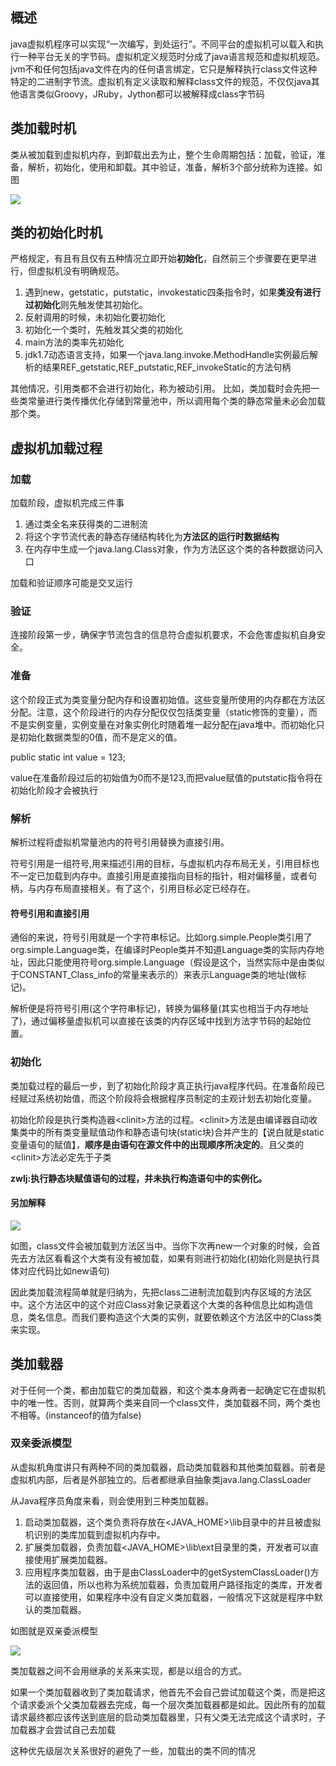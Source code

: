 ## 概述

java虚拟机程序可以实现“一次编写，到处运行”。不同平台的虚拟机可以载入和执行一种平台无关的字节码。虚拟机定义规范时分成了java语言规范和虚拟机规范。jvm不和任何包括java文件在内的任何语言绑定，它只是解释执行class文件这种特定的二进制字节流。虚拟机有定义读取和解释class文件的规范，不仅仅java其他语言类似Groovy，JRuby，Jython都可以被解释成class字节码

## 类加载时机

类从被加载到虚拟机内存，到卸载出去为止，整个生命周期包括：加载，验证，准备，解析，初始化，使用和卸载。其中验证，准备，解析3个部分统称为连接。如图

![](image/class_life.jpg)

## 类的初始化时机

严格规定，有且有且仅有五种情况立即开始**初始化**，自然前三个步骤要在更早进行，但虚拟机没有明确规范。

1. 遇到new，getstatic，putstatic，invokestatic四条指令时，如果**类没有进行过初始化**则先触发使其初始化。
2. 反射调用的时候，未初始化要初始化
3. 初始化一个类时，先触发其父类的初始化
4. main方法的类率先初始化
5. jdk1.7动态语言支持，如果一个java.lang.invoke.MethodHandle实例最后解析的结果REF_getstatic,REF_putstatic,REF_invokeStatic的方法句柄

其他情况，引用类都不会进行初始化，称为被动引用。
比如，类加载时会先把一些类常量进行类传播优化存储到常量池中，所以调用每个类的静态常量未必会加载那个类。

## 虚拟机加载过程

### 加载
加载阶段，虚拟机完成三件事
1. 通过类全名来获得类的二进制流
2. 将这个字节流代表的静态存储结构转化为**方法区的运行时数据结构**
3. 在内存中生成一个java.lang.Class对象，作为方法区这个类的各种数据访问入口

加载和验证顺序可能是交叉运行

### 验证
连接阶段第一步，确保字节流包含的信息符合虚拟机要求，不会危害虚拟机自身安全。

### 准备

这个阶段正式为类变量分配内存和设置初始值。这些变量所使用的内存都在方法区分配。注意，这个阶段进行的内存分配仅仅包括类变量（static修饰的变量），而不是实例变量，实例变量在对象实例化时随着堆一起分配在java堆中。而初始化只是初始化数据类型的0值，而不是定义的值。

public static int value = 123;

value在准备阶段过后的初始值为0而不是123,而把value赋值的putstatic指令将在初始化阶段才会被执行

### 解析

解析过程将虚拟机常量池内的符号引用替换为直接引用。

符号引用是一组符号,用来描述引用的目标，与虚拟机内存布局无关，引用目标也不一定已加载到内存中。直接引用是直接指向目标的指针，相对偏移量，或者句柄，与内存布局直接相关。有了这个，引用目标必定已经存在。

#### 符号引用和直接引用
通俗的来说，符号引用就是一个字符串标记。比如org.simple.People类引用了org.simple.Language类，在编译时People类并不知道Language类的实际内存地址，因此只能使用符号org.simple.Language（假设是这个，当然实际中是由类似于CONSTANT_Class_info的常量来表示的）来表示Language类的地址(做标记)。

解析便是将符号引用(这个字符串标记)，转换为偏移量(其实也相当于内存地址了)，通过偏移量虚拟机可以直接在该类的内存区域中找到方法字节码的起始位置。


### 初始化
类加载过程的最后一步，到了初始化阶段才真正执行java程序代码。在准备阶段已经赋过系统初始值，而这个阶段将会根据程序员制定的主观计划去初始化变量。

初始化阶段是执行类构造器\<clinit\>方法的过程。\<clinit\>方法是由编译器自动收集类中的所有类变量赋值动作和静态语句块(static块)合并产生的【说白就是static变量语句的赋值】，**顺序是由语句在源文件中的出现顺序所决定的**。且父类的\<clinit\>方法必定先于子类

**zwlj:执行静态块赋值语句的过程，并未执行构造语句中的实例化。**

#### 另加解释
![](image/classclass.jpg)

如图，class文件会被加载到方法区当中。当你下次再new一个对象的时候，会首先去方法区看看这个大类有没有被加载，如果有则进行初始化(初始化则是执行具体对应代码比如new语句)

因此类加载流程简单就是归纳为，先把class二进制流加载到内存区域的方法区中。这个方法区中的这个对应Class对象记录着这个大类的各种信息比如构造信息，类名信息。而我们要构造这个大类的实例，就要依赖这个方法区中的Class类来实现。


## 类加载器
对于任何一个类，都由加载它的类加载器，和这个类本身两者一起确定它在虚拟机中的唯一性。否则，就算两个类来自同一个class文件，类加载器不同，两个类也不相等。(instanceof的值为false)

### 双亲委派模型

从虚拟机角度讲只有两种不同的类加载器，启动类加载器和其他类加载器。前者是虚拟机内部，后者是外部独立的。后者都继承自抽象类java.lang.ClassLoader

从Java程序员角度来看，则会使用到三种类加载器。
1. 启动类加载器，这个类负责将存放在\<JAVA_HOME\>\\lib目录中的并且被虚拟机识别的类库加载到虚拟机内存中。
2. 扩展类加载器，负责加载\<JAVA_HOME\>\\lib\\ext目录里的类，开发者可以直接使用扩展类加载器。
3. 应用程序类加载器，由于是由ClassLoader中的getSystemClassLoader()方法的返回值，所以也称为系统加载器，负责加载用户路径指定的类库，开发者可以直接使用，如果程序中没有自定义类加载器，一般情况下这就是程序中默认的类加载器。

如图就是双亲委派模型

![](image/classloader.jpg)

类加载器之间不会用继承的关系来实现，都是以组合的方式。

如果一个类加载器收到了类加载请求，他首先不会自己尝试加载这个类，而是把这个请求委派个父类加载器去完成，每一个层次类加载器都是如此。因此所有的加载请求最终都应该传送到底层的启动类加载器里，只有父类无法完成这个请求时，子加载器才会尝试自己去加载

这种优先级层次关系很好的避免了一些，加载出的类不同的情况
